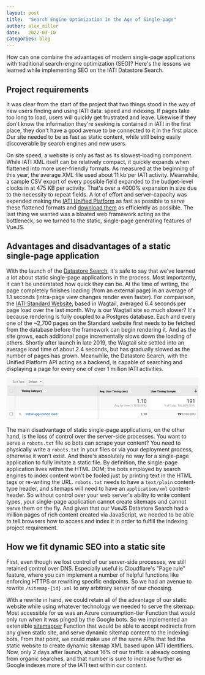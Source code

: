 ```yaml
---
layout: post
title:  "Search Engine Optimization in the Age of Single-page"
author: alex_miller
date:   2022-03-10
categories: blog
---
```


How can one combine the advantages of modern single-page applications with traditional search-engine optimization (SEO)? Here's the lessons we learned while implementing SEO on the IATI Datastore Search.

## Project requirements

It was clear from the start of the project that two things stood in the way of new users finding and using IATI data: speed and indexing. If pages take too long to load, users will quickly get frustrated and leave. Likewise if they don't know the information they're seeking is contained in IATI in the first place, they don't have a good avenue to be connected to it in the first place. Our site needed to be as fast as static content, while still being easily discoverable by search engines and new users.

On site speed, a website is only as fast as its slowest-loading component. While IATI XML itself can be relatively compact, it quickly expands when flattened into more user-friendly formats. As measured at the beginning of this year, the average XML file used about 11 kb per IATI activity. Meanwhile, a sample CSV export of every possible field expanded to the budget-level clocks in at 475 KB per activity. That's over a 4000% expansion in size due to the necessity to repeat fields. A lot of effort and server-capacity was expended making the [IATI Unified Platform](/blog/2021/09/13/unified-platform-launch.html) as fast as possible to serve these flattened formats and [download them](/blog/2022/03/09/scalable-downloading-feature.html) as efficiently as possible. The last thing we wanted was a bloated web framework acting as the bottleneck, so we turned to the static, single-page generating features of VueJS.

## Advantages and disadvantages of a static single-page application

With the launch of the [Datastore Search](https://iatidatastore.iatistandard.org), it's safe to say that we've learned a lot about static single-page applications in the process. Most importantly, it can't be understated how quick they can be. At the time of writing, the page completely finishes loading (from an external page) in an average of 1.1 seconds (intra-page view changes render even faster). For comparison, the [IATI Standard Website](https://iatistandard.org/), based in Wagtail, averaged 6.4 seconds per page load over the last month. Why is our Wagtail site so much slower? It's because rendering is fully coupled to a Postgres database. Each and every one of the ~2,700 pages on the Standard website first needs to be fetched from the database before the framework can begin rendering it. And as the site grows, each additional page incrementally slows down the loading of others. Shortly after launch in late 2019, the Wagtail site settled into an average load time of about 2.4 seconds, but has gradually slowed as the number of pages has grown. Meanwhile, the Datastore Search, with the Unified Platform API acting as a backend, is capable of searching and displaying a page for every one of over 1 million IATI activities.

![Google Analytics showing an average of 1.1 second loads over 191 users](/assets/fast.png)

The main disadvantage of static single-page applications, on the other hand, is the loss of control over the server-side processes. You want to serve a `robots.txt` file so bots can scrape your content? You need to physically write a `robots.txt` in your files or via your deployment process, otherwise it won't exist. And there's absolutely no way for a single-page application to fully imitate a static file. By definition, the single-page application lives within the HTML DOM; the bots employed by search engines to index content won't be fooled just by printing text in the HTML tags or re-writing the URL. `robots.txt` needs to have a `text/plain` content-type header, and sitemaps will need to have an `application/xml` content-header. So without control over your web server's ability to write content types, your single-page application cannot create sitemaps and cannot serve them on the fly. And given that our VueJS Datastore Search had a million pages of rich content created via JavaScript, we needed to be able to tell browsers how to access and index it in order to fulfill the indexing project requirement.

## How we fit dynamic SEO into a static site

First, even though we lost control of our server-side processes, we still retained control over DNS. Especially useful is Cloudflare's "Page rule" feature, where you can implement a number of helpful functions like enforcing HTTPS or rewriting specific endpoints. So we had an avenue to rewrite `/sitemap-{id}.xml` to any arbitrary server of our choosing.

With a rewrite in hand, we could retain all of the advantage of our static website while using whatever technology we needed to serve the sitemap. Most accessible for us was an Azure consumption-tier Function that would only run when it was pinged by the Google bots. So we implemented an extensible [sitemapper](https://github.com/IATI/sitemapper) Function that would be able to accept redirects from any given static site, and serve dynamic sitemap content to the indexing bots. From that point, we could make use of the same APIs that fed the static website to create dynamic sitemap XML based upon IATI identifiers. Now, only 2 days after launch, about 16% of our traffic is already coming from organic searches, and that number is sure to increase further as Google indexes more of the IATI text within our content.
